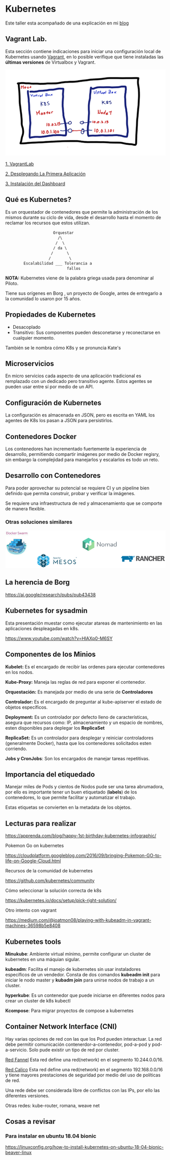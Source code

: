 # Kubernetes

Este taller esta acompañado de una explicación en mi [blog](https://tutmosisii.wordpress.com/2018/10/10/kubernetes-cluster-con-vagrant/)

## Vagrant Lab.

Esta sección contiene indicaciones para iniciar una configuración local de Kubernetes usando [Vagrant](https://www.vagrantup.com/), en lo posible verifique
que tiene instaladas las **últimas versiones** de Virtualbox y Vagrant.

![Máquinas VM](images/VMBoxmachines.png)

[1. VagrantLab](VagrantLab.md)

[2. Desplegando La Primera Aplicación](DeployLab.md)

[3. Instalación del Dashboard](DashboadLab.md)

## Qué es Kubernetes?

Es un orquestador de contenedores que permite la administración de los mismos durante su ciclo de vida, desde el desarrollo hasta el momento de reclamar los recursos que estos utilizan.


                         Orquestar
                           /\
                          /  \
                         / da \
                        /      \
                       /        \
            Escalabilidad ___ Tolerancia a
                               fallos

**NOTA:** Kubernetes viene de la palabra griega usada para denominar al Piloto.

Tiene sus orígenes en Borg , un proyecto de Google, antes de entregarlo a la comunidad lo usaron por 15 años.

## Propiedades de Kubernetes

* Desacoplado
* Transitivo: Sus componentes pueden desconetarse y reconectarse en cualquier momento.

También se le nombra cómo K8s y se pronuncia Kate's

## Microservicios

En micro servicios cada aspecto de una aplicación tradicional es remplazado con un dedicado pero transitivo agente. Estos agentes se pueden usar entre sí por medio de un API.

## Configuración de Kubernetes

La configuración es almacenada en JSON, pero es escrita en YAML los agentes de K8s los pasan a JSON para persistirlos.

## Contenedores Docker

Los contenedores han incrementado fuertemente la experiencia de desarrollo, permitiendo compartir imágenes por medio de Docker regisry, sin embargo la complejidad para manejarlos y escalarlos es todo un reto.

## Desarrollo con Contenedores

Para poder aprovechar su potencial se requiere CI y un pipeline bien definido que permita construir, probar y verificar la imágenes.

Se requiere una infraestructura de red y almacenamiento que se comporte de manera flexible.

### Otras soluciones similares


![solutions](images/kubernetesSolutions.png)

## La herencia de Borg

https://ai.google/research/pubs/pub43438

## Kubernetes for sysadmin

Esta presentación muestar como ejecutar atareas de mantenimiento en las aplicaciones
despleagadas en k8s.

https://www.youtube.com/watch?v=HlAXp0-M6SY


## Componentes de los Minios

**Kubelet:** Es el encargado de recibir las ordenes para ejecutar contenedores en los nodos.

**Kube-Proxy:** Maneja las reglas de red para exponer el contenedor.

**Orquestación:** Es manejada por medio de una serie de **Controladores**

**Controlador:** Es el encargado de preguntar al kube-apiserver el estado de objetos específicos.

**Deployment:** Es un controlador por defecto lleno de características, asegura que recursos como: IP, almacenamiento y un espacio de nombres, esten disponibles para deplegar los **ReplicaSet**

**ReplicaSet:** Es un controlador para desplegar y reiniciar controladores (generalmente Docker), hasta que los contenedores solicitados esten corriendo.

**Jobs y CronJobs**: Son los encargados de manejar tareas repetitivas.

## Importancia del etiquedado

Manejar miles de Pods y cientos de Nodos pude ser una tarea abrumadora, por ello es importante tener un buen etiquetado (**labels**) de los contenedores, lo que permite facilitar y automatizar el trabajo.

Estas etiquetas se convierten en la metadata de los objetos.

## Lecturas para realizar

https://apprenda.com/blog/happy-1st-birthday-kubernetes-infographic/

Pokemon Go on kubernetes

https://cloudplatform.googleblog.com/2016/09/bringing-Pokemon-GO-to-life-on-Google-Cloud.html

Recursos de la comunidad de kubernetes

https://github.com/kubernetes/community

Cómo seleccionar la solución correcta de k8s

https://kubernetes.io/docs/setup/pick-right-solution/

Otro intento con vagrant

https://medium.com/@joatmon08/playing-with-kubeadm-in-vagrant-machines-36598b5e8408

## Kubernetes tools


**Minukube**: Ambiente virtual mínimo, permite configurar un cluster de kubernetes en una máquian sigular.

**kubeadm**: Facilita el manejo de kubernetes sin usar instaladores específicos de un vendedor. Consta de dos comandos **kubeadm init** para iniciar le nodo master y **kubadm join** para unirse nodos de trabajo a un cluster.

**hyperkube**: Es un contenedor que puede iniciarse en diferentes nodos para crear un cluster de k8s
kubectl

**Kcompose**: Para migrar proyectos de compose a kubernetes

## Container Network Interface (CNI)

Hay varias opciones de red con las que los Pod pueden interactuar.
La red debe permitir comunicación contenerdor-a-contenedor, pod-a-pod y pod-a-servicio.
Solo pude existir un tipo de red por cluster.

[Red Fannel](https://raw.githubusercontent.com/coreos/flannel/master/Documentation/kube-flannel.yml)
Esta red define una red(network) en el segmento 10.244.0.0/16.

[Red Calico](https://docs.projectcalico.org/v2.6/getting-started/kubernetes/installation/hosted/kubeadm/1.6/calico.yaml)
Esta red define una red(network) en el segmento 192.168.0.0/16 y tiene mayores prestaciones de seguridad por medio del uso de políticas de red.

Una rede debe ser considerada libre de conflictos con las IPs, por ello las diferentes versiones.

  Otras redes:  kube-router, romana, weave net
## Cosas a revisar
### Para instalar en ubuntu 18.04 bionic
https://linuxconfig.org/how-to-install-kubernetes-on-ubuntu-18-04-bionic-beaver-linux
